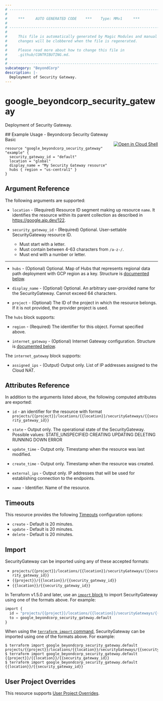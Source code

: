 ```yaml
---
# ----------------------------------------------------------------------------
#
#     ***     AUTO GENERATED CODE    ***    Type: MMv1     ***
#
# ----------------------------------------------------------------------------
#
#     This file is automatically generated by Magic Modules and manual
#     changes will be clobbered when the file is regenerated.
#
#     Please read more about how to change this file in
#     .github/CONTRIBUTING.md.
#
# ----------------------------------------------------------------------------
subcategory: "BeyondCorp"
description: |-
  Deployment of Security Gateway.
---
```


# google_beyondcorp_security_gateway

Deployment of Security Gateway.



<div class = "oics-button" style="float: right; margin: 0 0 -15px">
  <a href="https://console.cloud.google.com/cloudshell/open?cloudshell_git_repo=https%3A%2F%2Fgithub.com%2Fterraform-google-modules%2Fdocs-examples.git&cloudshell_image=gcr.io%2Fcloudshell-images%2Fcloudshell%3Alatest&cloudshell_print=.%2Fmotd&cloudshell_tutorial=.%2Ftutorial.md&cloudshell_working_dir=beyondcorp_security_gateway_basic&open_in_editor=main.tf" target="_blank">
    <img alt="Open in Cloud Shell" src="//gstatic.com/cloudssh/images/open-btn.svg" style="max-height: 44px; margin: 32px auto; max-width: 100%;">
  </a>
</div>
## Example Usage - Beyondcorp Security Gateway Basic


```hcl
resource "google_beyondcorp_security_gateway" "example" {
  security_gateway_id = "default"
  location = "global"
  display_name = "My Security Gateway resource"
  hubs { region = "us-central1" }
}
```

## Argument Reference

The following arguments are supported:


* `location` -
  (Required)
  Resource ID segment making up resource `name`. It identifies the resource within its parent collection as described in https://google.aip.dev/122.

* `security_gateway_id` -
  (Required)
  Optional. User-settable SecurityGateway resource ID.
  * Must start with a letter.
  * Must contain between 4-63 characters from `/a-z-/`.
  * Must end with a number or letter.


- - -


* `hubs` -
  (Optional)
  Optional. Map of Hubs that represents regional data path deployment with GCP region
  as a key.
  Structure is [documented below](#nested_hubs).

* `display_name` -
  (Optional)
  Optional. An arbitrary user-provided name for the SecurityGateway.
  Cannot exceed 64 characters.

* `project` - (Optional) The ID of the project in which the resource belongs.
    If it is not provided, the provider project is used.


<a name="nested_hubs"></a>The `hubs` block supports:

* `region` - (Required) The identifier for this object. Format specified above.

* `internet_gateway` -
  (Optional)
  Internet Gateway configuration.
  Structure is [documented below](#nested_hubs_hub_internet_gateway).


<a name="nested_hubs_hub_internet_gateway"></a>The `internet_gateway` block supports:

* `assigned_ips` -
  (Output)
  Output only. List of IP addresses assigned to the Cloud NAT.

## Attributes Reference

In addition to the arguments listed above, the following computed attributes are exported:

* `id` - an identifier for the resource with format `projects/{{project}}/locations/{{location}}/securityGateways/{{security_gateway_id}}`

* `state` -
  Output only. The operational state of the SecurityGateway.
  Possible values:
  STATE_UNSPECIFIED
  CREATING
  UPDATING
  DELETING
  RUNNING
  DOWN
  ERROR

* `update_time` -
  Output only. Timestamp when the resource was last modified.

* `create_time` -
  Output only. Timestamp when the resource was created.

* `external_ips` -
  Output only. IP addresses that will be used for establishing
  connection to the endpoints.

* `name` -
  Identifier. Name of the resource.


## Timeouts

This resource provides the following
[Timeouts](https://developer.hashicorp.com/terraform/plugin/sdkv2/resources/retries-and-customizable-timeouts) configuration options:

- `create` - Default is 20 minutes.
- `update` - Default is 20 minutes.
- `delete` - Default is 20 minutes.

## Import


SecurityGateway can be imported using any of these accepted formats:

* `projects/{{project}}/locations/{{location}}/securityGateways/{{security_gateway_id}}`
* `{{project}}/{{location}}/{{security_gateway_id}}`
* `{{location}}/{{security_gateway_id}}`


In Terraform v1.5.0 and later, use an [`import` block](https://developer.hashicorp.com/terraform/language/import) to import SecurityGateway using one of the formats above. For example:

```tf
import {
  id = "projects/{{project}}/locations/{{location}}/securityGateways/{{security_gateway_id}}"
  to = google_beyondcorp_security_gateway.default
}
```

When using the [`terraform import` command](https://developer.hashicorp.com/terraform/cli/commands/import), SecurityGateway can be imported using one of the formats above. For example:

```
$ terraform import google_beyondcorp_security_gateway.default projects/{{project}}/locations/{{location}}/securityGateways/{{security_gateway_id}}
$ terraform import google_beyondcorp_security_gateway.default {{project}}/{{location}}/{{security_gateway_id}}
$ terraform import google_beyondcorp_security_gateway.default {{location}}/{{security_gateway_id}}
```

## User Project Overrides

This resource supports [User Project Overrides](https://registry.terraform.io/providers/hashicorp/google/latest/docs/guides/provider_reference#user_project_override).
